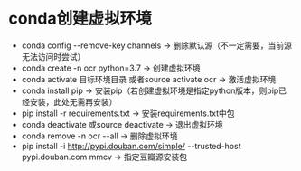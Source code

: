# conda创建虚拟环境
* conda config --remove-key channels -> 删除默认源（不一定需要，当前源无法访问时尝试）
* conda create -n ocr python=3.7 -> 创建虚拟环境
* conda activate 目标环境目录  或者source activate ocr -> 激活虚拟环境
* conda install pip -> 安装pip（若创建虚拟环境是指定python版本，则pip已经安装，此处无需再安装）
* pip install -r requirements.txt -> 安装requirements.txt中包
* conda deactivate 或source deactivate -> 退出虚拟环境
* conda remove -n ocr --all -> 删除虚拟环境
* pip install -i http://pypi.douban.com/simple/ --trusted-host pypi.douban.com mmcv -> 指定豆瓣源安装包
